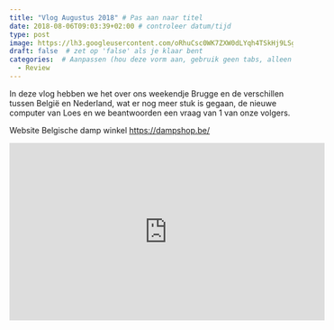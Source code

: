 ```yaml
---
title: "Vlog Augustus 2018" # Pas aan naar titel
date: 2018-08-06T09:03:39+02:00 # controleer datum/tijd
type: post
image: https://lh3.googleusercontent.com/oRhuCsc0WK7ZXW0dLYqh4TSkHj9LSgu5NXGb47s6Zt4re8BIW3KUpAO3PacBkhkwNLaVhCpaAKmrZjt3lbzbiqrmGjB2bRojlbuIe9-tntXCCF7sfe0u_5CU8MY2N1mzUV_OiCDCPcdnDaQAHz6Ubq0SUUwnCfZ8NqMYkw8wyRR-x7nWJVVm8MGkOvUsTaVjG3pZP5YdzfrHSelxfx4PnPY6ZjbETMpoAK4J_wCaa3mDa9sFCcNYnWxUaf6-pH2-sB1Nbfw_RlH386V1r5BgMTuJNLNL6FhbC-ODkkSR5G82r2QANbk0T8L4ajHqPmoKoYh-cI6g5czT_VJSa7SSwjxlmCvqTTOya3Qb4WsJJ1KW4_pQTHna583XIWBCmrlhR38Qzww4xEZWCNMtiX9iGNmrWFPhovAuqr_XN2qNMwNKkBop2G5PYqlASGWfcSQNyJuQ8t91s3xDR5dIWEGuWjbtBQ8WUYjF0uRXFsBJmXhyCv90fM4vbLtxmEoj6qh0snxlO__iypLFEYrYWr_X4moUgxsPqCWGst99cYONUp8M2cfJ1YbmYSjn7g9xUdviYrFj4PlIhDBHSmePKs5n2WYEkdK3Q06E-O2RsDTQcgYhADgRSHTg6Y7dLm6RGqxgX0D0LwimXHbMfw0C5pQCYiA2vH8hYBLCkA=w960-h540-no
draft: false  # zet op 'false' als je klaar bent
categories:  # Aanpassen (hou deze vorm aan, gebruik geen tabs, alleen spaties)
  - Review
---
```

In deze vlog hebben we het over ons weekendje Brugge en de verschillen tussen België en Nederland, wat er nog meer stuk is gegaan, de nieuwe computer van Loes en we beantwoorden een vraag van 1 van onze volgers. 

Website Belgische damp winkel
https://dampshop.be/

<iframe width="560" height="315" src="https://www.youtube.com/embed/uwKjDO7Lf8A" frameborder="0" allow="autoplay; encrypted-media" allowfullscreen></iframe>